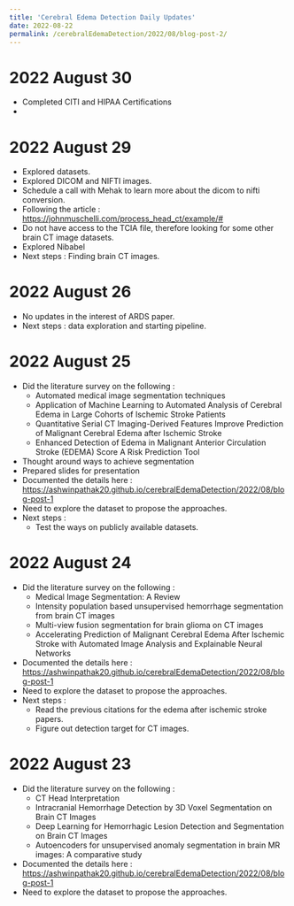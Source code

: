 ```yaml
---
title: 'Cerebral Edema Detection Daily Updates'
date: 2022-08-22
permalink: /cerebralEdemaDetection/2022/08/blog-post-2/
---
```

# 2022 August 30
- Completed CITI and HIPAA Certifications
- 
# 2022 August 29
- Explored datasets.
- Explored DICOM and NIFTI images.
- Schedule a call with Mehak to learn more about the dicom to nifti conversion.
- Following the article : https://johnmuschelli.com/process_head_ct/example/#
- Do not have access to the TCIA file, therefore looking for some other brain CT image datasets.
- Explored Nibabel
- Next steps : Finding brain CT images.

# 2022 August 26
- No updates in the interest of ARDS paper.
- Next steps : data exploration and starting pipeline.

# 2022 August 25
- Did the literature survey on the following :
  - Automated medical image segmentation techniques
  - Application of Machine Learning to Automated Analysis of Cerebral Edema in Large Cohorts of Ischemic Stroke Patients
  - Quantitative Serial CT Imaging-Derived
    Features Improve Prediction of Malignant
    Cerebral Edema after Ischemic Stroke
  - Enhanced Detection of Edema in Malignant Anterior
    Circulation Stroke (EDEMA) Score
    A Risk Prediction Tool
- Thought around ways to achieve segmentation
- Prepared slides for presentation
- Documented the details here : https://ashwinpathak20.github.io/cerebralEdemaDetection/2022/08/blog-post-1
- Need to explore the dataset to propose the approaches.
- Next steps :
  - Test the ways on publicly available datasets.

# 2022 August 24
- Did the literature survey on the following :
  - Medical Image Segmentation: A Review
  - Intensity population based unsupervised hemorrhage segmentation from brain CT images
  - Multi-view fusion segmentation for brain glioma on CT images
  - Accelerating Prediction of Malignant
    Cerebral Edema After Ischemic Stroke
    with Automated Image Analysis and Explainable
    Neural Networks
- Documented the details here : https://ashwinpathak20.github.io/cerebralEdemaDetection/2022/08/blog-post-1
- Need to explore the dataset to propose the approaches.
- Next steps : 
  - Read the previous citations for the edema after ischemic stroke papers.
  - Figure out detection target for CT images.

# 2022 August 23 
- Did the literature survey on the following :
  - CT Head Interpretation
  - Intracranial Hemorrhage Detection by 3D Voxel Segmentation on Brain CT Images
  - Deep Learning for Hemorrhagic Lesion Detection and Segmentation on Brain CT Images
  - Autoencoders for unsupervised anomaly segmentation in brain MR
    images: A comparative study
- Documented the details here : https://ashwinpathak20.github.io/cerebralEdemaDetection/2022/08/blog-post-1
- Need to explore the dataset to propose the approaches.